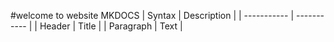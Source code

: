 #welcome to website MKDOCS 
| Syntax | Description |
| ----------- | ----------- |
| Header | Title |
| Paragraph | Text |
